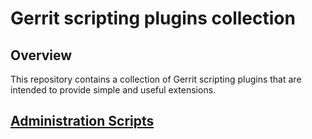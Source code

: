 Gerrit scripting plugins collection
===================================

Overview
--------
This repository contains a collection of Gerrit scripting plugins
that are intended to provide simple and useful extensions.

[Administration Scripts](/admin)
------------------------
